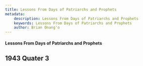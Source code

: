 ```yaml
---
title: Lessons From Days of Patriarchs and Prophets
metadata:
    description: Lessons From Days of Patriarchs and Prophets
    keywords: Lessons From Days of Patriarchs and Prophets
    author: Brian Onang'o
---
```


#### Lessons From Days of Patriarchs and Prophets

## 1943 Quater 3
